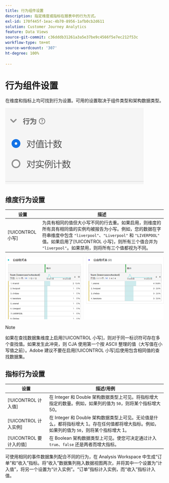 ```yaml
---
title: 行为组件设置
description: 指定维度或指标在报表中的行为方式。
exl-id: 170f445f-1eac-4b70-8956-1afb0cb2d611
solution: Customer Journey Analytics
feature: Data Views
source-git-commit: c36dddb31261a3a5e37be9c4566f5e7ec212f53c
workflow-type: tm+mt
source-wordcount: '307'
ht-degree: 100%

---
```


# 行为组件设置

在维度和指标上均可找到行为设置。可用的设置取决于组件类型和架构数据类型。

![行为设置](../assets/behavior-settings.png)

## 维度行为设置

| 设置 | 描述 |
| --- | --- |
| [!UICONTROL 小写] | 为具有相同的值但大小写不同的行去重。如果启用，则维度的所有具有相同值的实例均被报告为小写。例如，您的数据在字符串维度中包含 `"liverpool"`、`"Liverpool"` 和 `"LIVERPOOL"` 值。如果启用了[!UICONTROL 小写]，则所有三个值合并为 `"liverpool"`。如果禁用，则将所有三个值都视为不同。 |

![区分大小写的维度](../assets/case-sens-workspace.png)

>[!NOTE]
>
>如果在查找数据集维度上启用[!UICONTROL 小写]，则对于同一标识符可存在多个查找值。如果发生此冲突，则 CJA 使用第一个按 ASCII 整理的值（大写值在小写值之前）。Adobe 建议不要在启用[!UICONTROL 小写]后使用包含相同值的查找数据集。

## 指标行为设置

| 设置 | 描述/用例 |
| --- | --- |
| [!UICONTROL 计入值] | 在 Integer 和 Double 架构数据类型上可见。将指标增大指定的数量。例如，如果列的值为 `50`，则将某个指标增大 50。 |
| [!UICONTROL 计入实例] | 在 Integer 和 Double 架构数据类型上可见。无论值是什么，都将指标增大 1。存在任何值都将增大指标。例如，如果列的值为 `50`，则将某个指标增大 1。 |
| [!UICONTROL 要计入的值] | 在 Boolean 架构数据类型上可见。使您可决定通过计入 `true`、`false` 还是两者而增大指标。 |

可使用相同的事件数据集列配合不同的行为，在 Analysis Workspace 中生成“订单”和“收入”指标。将“收入”数据集列拖入数据视图两次，并将其中一个设置为“计入值”，将另一个设置为“计入实例”。“订单”指标计入实例，而“收入”指标计入值。

